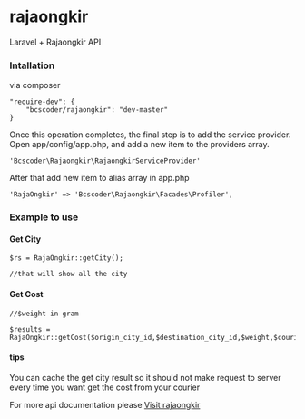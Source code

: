 rajaongkir
==========

Laravel + Rajaongkir API

### Intallation
via composer 

```
"require-dev": {
    "bcscoder/rajaongkir": "dev-master"
}
```

Once this operation completes, the final step is to add the service provider. Open app/config/app.php, and add a new item to the providers array.

`'Bcscoder\Rajaongkir\RajaongkirServiceProvider'`

After that add new item to alias array in app.php

`'RajaOngkir' => 'Bcscoder\Rajaongkir\Facades\Profiler',`

### Example to use

#### Get City

```
$rs = RajaOngkir::getCity();

//that will show all the city
```

#### Get Cost

```
//$weight in gram

$results = RajaOngkir::getCost($origin_city_id,$destination_city_id,$weight,$courier);
```

#### tips
You can cache the get city result so it should not make request to server every time you want get the cost from your courier

For more api documentation please  [Visit rajaongkir](rajaongkir.com/dokumentasi)

